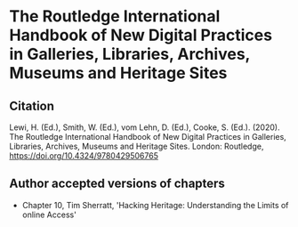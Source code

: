 # The Routledge International Handbook of New Digital Practices in Galleries, Libraries, Archives, Museums and Heritage Sites

## Citation

Lewi, H. (Ed.), Smith, W. (Ed.), vom Lehn, D. (Ed.), Cooke, S. (Ed.). (2020). The Routledge International Handbook of New Digital Practices in Galleries, Libraries, Archives, Museums and Heritage Sites. London: Routledge, <https://doi.org/10.4324/9780429506765>

## Author accepted versions of chapters

* Chapter 10, Tim Sherratt, 'Hacking Heritage: Understanding the Limits of online Access'
